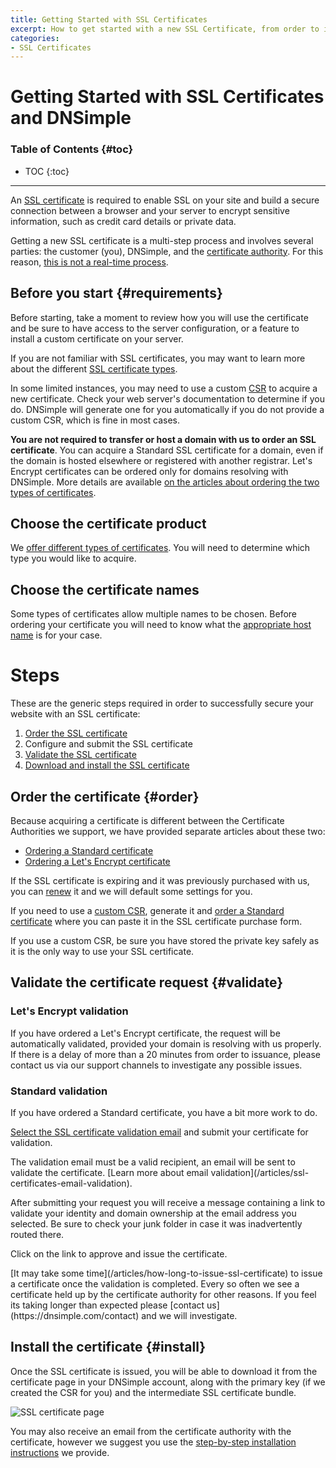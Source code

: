 ```yaml
---
title: Getting Started with SSL Certificates
excerpt: How to get started with a new SSL Certificate, from order to installation.
categories:
- SSL Certificates
---
```


# Getting Started with SSL Certificates and DNSimple

### Table of Contents {#toc}

* TOC
{:toc}

---

An [SSL certificate](/articles/ssl-certificates) is required to enable SSL on your site and build a secure connection between a browser and your server to encrypt sensitive information, such as credit card details or private data.

Getting a new SSL certificate is a multi-step process and involves several parties: the customer (you), DNSimple, and the [certificate authority](/articles/what-is-certificate-authority). For this reason, [this is not a real-time process](/articles/how-long-to-issue-ssl-certificate).

## Before you start {#requirements}

Before starting, take a moment to review how you will use the certificate and be sure to have access to the server configuration, or a feature to install a custom certificate on your server.

If you are not familiar with SSL certificates, you may want to learn more about the different [SSL certificate types](/articles/ssl-certificates-types).

In some limited instances, you may need to use a custom [CSR](/articles/what-is-csr) to acquire a new certificate. Check your web server's documentation to determine if you do. DNSimple will generate one for you automatically if you do not provide a custom CSR, which is fine in most cases.

**You are not required to transfer or host a domain with us to order an SSL certificate**. You can acquire a Standard SSL certificate for a domain, even if the domain is hosted elsewhere or registered with another registrar. Let's Encrypt certificates can be ordered only for domains resolving with DNSimple. More details are available [on the articles about ordering the two types of certificates](#ordering).

## Choose the certificate product

We [offer different types of certificates](/articles/ssl-certificates). You will need to determine which type you would like to acquire.

## Choose the certificate names

Some types of certificates allow multiple names to be chosen. Before ordering your certificate you will need to know what the [appropriate host name](/articles/ssl-certificate-names) is for your case.

# Steps

These are the generic steps required in order to successfully secure your website with an SSL certificate:

1. [Order the SSL certificate](#order)
1. Configure and submit the SSL certificate
1. [Validate the SSL certificate](#validate)
1. [Download and install the SSL certificate](#install)

## Order the certificate {#order}

Because acquiring a certificate is different between the Certificate Authorities we support, we have provided separate articles about these two:

- [Ordering a Standard certificate](/articles/ordering-comodo-certificate)
- [Ordering a Let's Encrypt certificate](/articles/ordering-lets-encrypt-certificate)

If the SSL certificate is expiring and it was previously purchased with us, you can [renew](/articles/renewing-ssl-certificates) it and we will default some settings for you.

If you need to use a [custom CSR](/articles/what-is-csr), generate it and [order a Standard certificate](/articles/ordering-comodo-certificate) where you can paste it in the SSL certificate purchase form.

<warning>
If you use a custom CSR, be sure you have stored the private key safely as it is the only way to use your SSL certificate.
</warning>

## Validate the certificate request {#validate}

### Let's Encrypt validation

If you have ordered a Let's Encrypt certificate, the request will be automatically validated, provided your domain is resolving with us properly. If there is a delay of more than a 20 minutes from order to issuance, please contact us via our support channels to investigate any possible issues.

### Standard validation

If you have ordered a Standard certificate, you have a bit more work to do.

[Select the SSL certificate validation email](/articles/ssl-certificates-email-validation/#select-email) and submit your certificate for validation.

<warning>
The validation email must be a valid recipient, an email will be sent to validate the certificate. [Learn more about email validation](/articles/ssl-certificates-email-validation).
</warning>

After submitting your request you will receive a message containing a link to validate your identity and domain ownership at the email address you selected. Be sure to check your junk folder in case it was inadvertently routed there.

Click on the link to approve and issue the certificate.

<note>
[It may take some time](/articles/how-long-to-issue-ssl-certificate) to issue a certificate once the validation is completed. Every so often we see a certificate held up by the certificate authority for other reasons. If you feel its taking longer than expected please [contact us](https://dnsimple.com/contact) and we will investigate.
</note>

## Install the certificate {#install}

Once the SSL certificate is issued, you will be able to download it from the certificate page in your DNSimple account, along with the primary key (if we created the CSR for you) and the intermediate SSL certificate bundle.

![SSL certificate page](/files/ssl-certificate-page.png)

You may also receive an email from the certificate authority with the certificate, however we suggest you use the [step-by-step installation instructions](/articles/installing-ssl-certificate) we provide.
